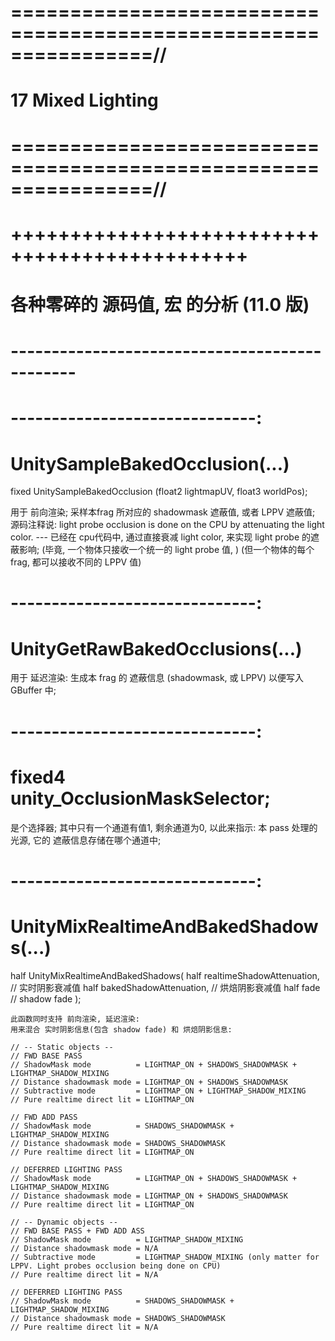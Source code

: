 # ================================================================//
#               17 Mixed Lighting
# ================================================================//



# ++++++++++++++++++++++++++++++++++++++++++++++ #
#          各种零碎的 源码值, 宏 的分析   (11.0 版)
# ---------------------------------------------- #




# ------------------------------:
#  UnitySampleBakedOcclusion(...)
fixed UnitySampleBakedOcclusion (float2 lightmapUV, float3 worldPos);

用于 前向渲染;
采样本frag 所对应的 shadowmask 遮蔽值, 或者 LPPV 遮蔽值;
源码注释说:
    light probe occlusion is done on the CPU by attenuating the light color.
    ---
    已经在 cpu代码中, 通过直接衰减 light color, 来实现 light probe 的遮蔽影响;
    (毕竟, 一个物体只接收一个统一的 light probe 值, )
    (但一个物体的每个 frag, 都可以接收不同的 LPPV 值)




# ------------------------------:
#  UnityGetRawBakedOcclusions(...)

用于 延迟渲染:
生成本 frag 的 遮蔽信息 (shadowmask, 或 LPPV)
以便写入 GBuffer 中;


# ------------------------------:
# fixed4 unity_OcclusionMaskSelector;
是个选择器;
其中只有一个通道有值1, 剩余通道为0, 以此来指示: 本 pass 处理的 光源, 它的 遮蔽信息存储在哪个通道中;


# ------------------------------:
#  UnityMixRealtimeAndBakedShadows(...)
half UnityMixRealtimeAndBakedShadows(
    half realtimeShadowAttenuation, // 实时阴影衰减值
    half bakedShadowAttenuation,    // 烘焙阴影衰减值
    half fade                       // shadow fade 
);

    此函数同时支持 前向渲染, 延迟渲染:
    用来混合 实时阴影信息(包含 shadow fade) 和 烘焙阴影信息:

    // -- Static objects --
    // FWD BASE PASS
    // ShadowMask mode          = LIGHTMAP_ON + SHADOWS_SHADOWMASK + LIGHTMAP_SHADOW_MIXING
    // Distance shadowmask mode = LIGHTMAP_ON + SHADOWS_SHADOWMASK
    // Subtractive mode         = LIGHTMAP_ON + LIGHTMAP_SHADOW_MIXING
    // Pure realtime direct lit = LIGHTMAP_ON

    // FWD ADD PASS
    // ShadowMask mode          = SHADOWS_SHADOWMASK + LIGHTMAP_SHADOW_MIXING
    // Distance shadowmask mode = SHADOWS_SHADOWMASK
    // Pure realtime direct lit = LIGHTMAP_ON

    // DEFERRED LIGHTING PASS
    // ShadowMask mode          = LIGHTMAP_ON + SHADOWS_SHADOWMASK + LIGHTMAP_SHADOW_MIXING
    // Distance shadowmask mode = LIGHTMAP_ON + SHADOWS_SHADOWMASK
    // Pure realtime direct lit = LIGHTMAP_ON

    // -- Dynamic objects --
    // FWD BASE PASS + FWD ADD ASS
    // ShadowMask mode          = LIGHTMAP_SHADOW_MIXING
    // Distance shadowmask mode = N/A
    // Subtractive mode         = LIGHTMAP_SHADOW_MIXING (only matter for LPPV. Light probes occlusion being done on CPU)
    // Pure realtime direct lit = N/A

    // DEFERRED LIGHTING PASS
    // ShadowMask mode          = SHADOWS_SHADOWMASK + LIGHTMAP_SHADOW_MIXING
    // Distance shadowmask mode = SHADOWS_SHADOWMASK
    // Pure realtime direct lit = N/A














